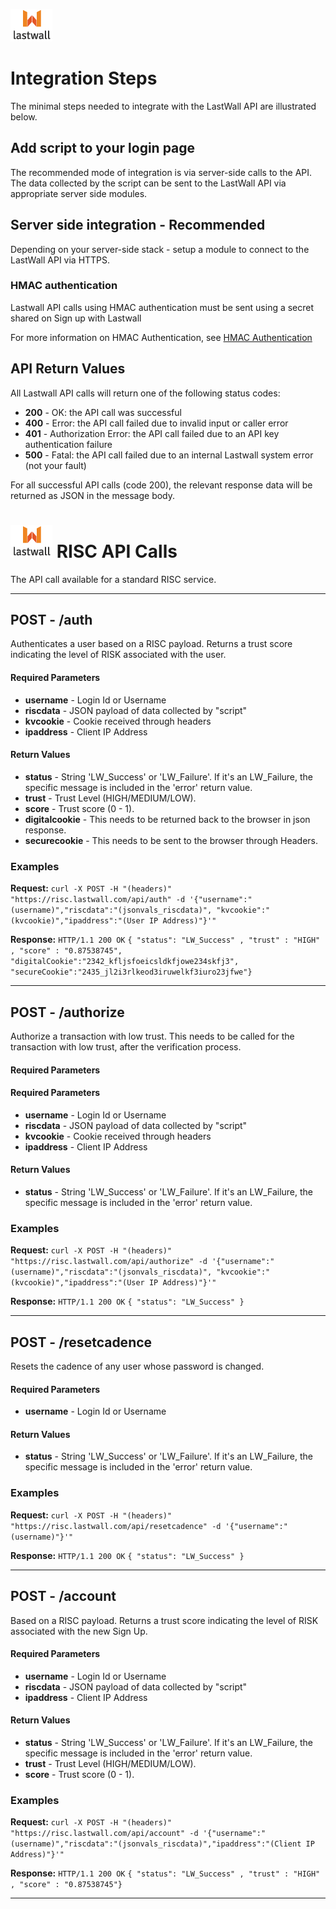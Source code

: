 ![Lastwall Logo](lw-logo.jpg) 


# Integration Steps

The minimal steps needed to integrate with the LastWall API are illustrated below.

## Add script to your login page

The recommended mode of integration is via server-side calls to the API. The data collected by the script can be sent to the LastWall API via appropriate server side modules.


## Server side integration - Recommended

Depending on your server-side stack - setup a module to connect to the LastWall API via HTTPS.

### HMAC authentication

Lastwall API calls using HMAC authentication must be sent using a secret shared on Sign up with Lastwall    

For more information on HMAC Authentication, see [HMAC Authentication](https://en.wikipedia.org/wiki/Hash-based_message_authentication_code)

## API Return Values

All Lastwall API calls will return one of the following status codes:

- **200** - OK: the API call was successful
- **400** - Error: the API call failed due to invalid input or caller error
- **401** - Authorization Error: the API call failed due to an API key authentication failure
- **500** - Fatal: the API call failed due to an internal Lastwall system error (not your fault)

For all successful API calls (code 200), the relevant response data will be returned as JSON in the message body. 


# ![Lastwall Logo](lw-logo.jpg) RISC API Calls

The API call available for a standard RISC service.


---------------------------------------

## POST - /auth


Authenticates a user based on a RISC payload. Returns a trust score indicating the level of RISK associated with the user.


#### Required Parameters

- **username** - Login Id or Username
- **riscdata** - JSON payload of data collected by "script"
- **kvcookie** - Cookie received through headers
- **ipaddress** - Client IP Address


#### Return Values

- **status** - String 'LW_Success' or 'LW_Failure'. If it's an LW_Failure, the specific message is included in the 'error' return value.
- **trust** - Trust Level (HIGH/MEDIUM/LOW).
- **score** - Trust score (0 - 1).
- **digitalcookie** - This needs to be returned back to the browser in json response.
- **securecookie** - This needs to be sent to the browser through Headers.


### Examples

**Request:** `curl -X POST -H "(headers)" "https://risc.lastwall.com/api/auth" -d '{"username":"(username)","riscdata":"(jsonvals_riscdata)", "kvcookie":"(kvcookie)","ipaddress":"(User IP Address)"}'"`    

**Response:** `HTTP/1.1 200 OK`    `{ "status": "LW_Success" , "trust" : "HIGH" , "score" : "0.87538745", "digitalCookie":"2342_kfljsfoeicsldkfjowe234skfj3", "secureCookie":"2435_jl2i3rlkeod3iruwelkf3iuro23jfwe"}`

---------------------------------------

## POST - /authorize

Authorize a transaction with low trust.  This needs to be called for the transaction with low trust, after the verification process.

#### Required Parameters

#### Required Parameters

- **username** - Login Id or Username
- **riscdata** - JSON payload of data collected by "script"
- **kvcookie** - Cookie received through headers
- **ipaddress** - Client IP Address


#### Return Values

- **status** - String 'LW_Success' or 'LW_Failure'. If it's an LW_Failure, the specific message is included in the 'error' return value.


### Examples

**Request:** `curl -X POST -H "(headers)" "https://risc.lastwall.com/api/authorize" -d '{"username":"(username)","riscdata":"(jsonvals_riscdata)", "kvcookie":"(kvcookie)","ipaddress":"(User IP Address)"}'"`    

**Response:** `HTTP/1.1 200 OK`    `{ "status": "LW_Success" }`

---------------------------------------

## POST - /resetcadence


Resets the cadence of any user whose password is changed.

#### Required Parameters

- **username** - Login Id or Username


#### Return Values

- **status** - String 'LW_Success' or 'LW_Failure'. If it's an LW_Failure, the specific message is included in the 'error' return value.


### Examples

**Request:** `curl -X POST -H "(headers)" "https://risc.lastwall.com/api/resetcadence" -d '{"username":"(username)"}'"`    

**Response:** `HTTP/1.1 200 OK`    `{ "status": "LW_Success" }`

---------------------------------------

## POST - /account


Based on a RISC payload. Returns a trust score indicating the level of RISK associated with the new Sign Up.


#### Required Parameters

- **username** - Login Id or Username
- **riscdata** - JSON payload of data collected by "script"
- **ipaddress** - Client IP Address


#### Return Values

- **status** - String 'LW_Success' or 'LW_Failure'. If it's an LW_Failure, the specific message is included in the 'error' return value.
- **trust** - Trust Level (HIGH/MEDIUM/LOW).
- **score** - Trust score (0 - 1).

### Examples

**Request:** `curl -X POST -H "(headers)" "https://risc.lastwall.com/api/account" -d '{"username":"(username)","riscdata":"(jsonvals_riscdata)","ipaddress":"(Client IP Address)"}'"`    

**Response:** `HTTP/1.1 200 OK`    `{ "status": "LW_Success" , "trust" : "HIGH" , "score" : "0.87538745"}`

---------------------------------------
